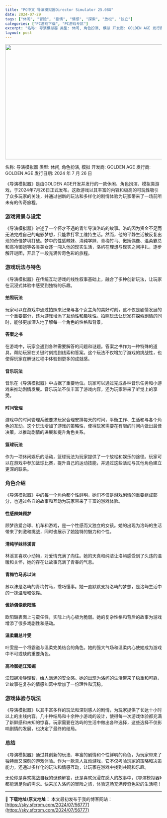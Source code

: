 ```yaml
---
title: "PC中文 导演模拟器Director Simulator 25.08G"
date: 2024-07-29
tags: ["休闲", "冒险", "剧情", "情感", "探索", "放松", "独立"]
categories: ["PC游戏下载", "PC游戏专区"]
excerpt: "名称: 导演模拟器 类型: 休闲, 角色扮演, 模拟 开发商: GOLDEN AGE 发行商: GOLDEN AGE 发行日期: 2024 年 7 月 26 日 《导演模拟器》是由GOLDEN AGE开发并发行的一款休闲、角色扮演、模拟类游戏，于2024年7月26日正式发布。这款游戏以其丰富的内容和&hellip;"
layout: post
---
```


<img class="aligncenter size-full wp-image-56778" src="https://sky.sfcrom.com/wp-content/uploads/2024/07/2024072900362734.webp" alt="" width="660" height="370" />

名称: 导演模拟器
类型: 休闲, 角色扮演, 模拟
开发商: GOLDEN AGE
发行商: GOLDEN AGE
发行日期: 2024 年 7 月 26 日

《导演模拟器》是由GOLDEN AGE开发并发行的一款休闲、角色扮演、模拟类游戏，于2024年7月26日正式发布。这款游戏以其丰富的内容和极高的可玩性吸引了众多玩家的关注，并通过创新的玩法和多样化的剧情体验为玩家带来了一场前所未有的传奇旅程。
<h3>游戏背景与设定</h3>
《导演模拟器》讲述了一个怀才不遇的青年导演洛屿的故事。洛屿因为资金不足而无法完成自己的电影梦想，只能靠打零工维持生活。然而，他的平静生活被反复出现的奇怪梦境打破。梦中的性感辣妹、清纯学妹、青梅竹马、傲娇偶像、温柔霸总和高冷御姐等各类美女逐一闯入他的现实生活，洛屿在理想与现实之间挣扎，逐步解开谜团，开启了一段充满传奇色彩的旅程。
<h3>游戏玩法与特色</h3>
《导演模拟器》在传统互动游戏的线性叙事基础上，融合了多种创新玩法，让玩家在沉浸式体验中感受到独特的乐趣。
<h4>拍照玩法</h4>
玩家可以在游戏中通过拍照来记录与各个女主角的美好时刻，这不仅是剧情发展的一个重要部分，还为游戏增添了互动性和趣味性。拍照玩法让玩家在探索剧情的同时，能够更加深入地了解每一个角色的性格和背景。
<h4>答案之书</h4>
在游戏中，玩家会遇到各种需要解答的问题和谜题。答案之书作为一种特殊的道具，帮助玩家在关键时刻找到线索和答案。这个玩法不仅增加了游戏的挑战性，也使得玩家在解谜过程中体验到更多的成就感。
<h4>音乐玩法</h4>
音乐在《导演模拟器》中占据了重要地位。玩家可以通过完成各种音乐任务和小游戏来推动剧情发展。音乐玩法不仅丰富了游戏内容，还为玩家带来了听觉上的享受。
<h4>时间管理</h4>
游戏中的时间管理系统要求玩家合理安排每天的时间，平衡工作、生活和与各个角色的互动。这个玩法增加了游戏的策略性，使得玩家需要在有限的时间内做出最佳决策，以推动剧情的进展和提升角色关系。
<h4>篮球玩法</h4>
作为一项休闲娱乐的活动，篮球玩法为玩家提供了一个放松和娱乐的途径。玩家可以在游戏中参加篮球比赛，提升自己的运动技能，并通过这些活动与其他角色建立更深的联系。
<h3>角色介绍</h3>
《导演模拟器》中的每一个角色都个性鲜明，她们不仅是游戏剧情的重要组成部分，也通过各自的故事和互动为玩家带来了丰富的游戏体验。
<h4>性感辣妹顾梦</h4>
顾梦热爱台球、机车和游戏，是一个性感而又独立的女孩。她的出现为洛屿的生活带来了刺激和挑战，同时也展示了她独特的魅力和个性。
<h4>清纯学妹林溪言</h4>
林溪言喜欢小动物，对爱情充满了向往。她的天真和纯洁让洛屿感受到了久违的温暖和关怀，她的存在让故事充满了青春的气息。
<h4>青梅竹马苏以沫</h4>
苏以沫是洛屿的青梅竹马，乖巧懂事。她一直默默支持洛屿的梦想，是洛屿生活中的一抹温暖和依靠。
<h4>傲娇偶像欧阳璐</h4>
欧阳璐表面上刁蛮任性，实际上内心极为脆弱。她的复杂性格和背后的故事为游戏增添了很多戏剧性和感动。
<h4>温柔霸总叶雯</h4>
叶雯是一个将霸道与温柔完美结合的角色。她的强大气场和温柔内心使她成为游戏中不可或缺的重要角色。
<h4>高冷御姐江知婉</h4>
江知婉冷静理智，给人满满的安全感。她的出现为洛屿的生活带来了稳重和可靠，让故事在复杂的情感纠葛中增加了一份理性和沉稳。
<h3>游戏体验与玩法</h3>
《导演模拟器》以其丰富多样的玩法和深刻感人的剧情，为玩家提供了长达十小时以上的主线内容。几十种结局和十余种小游戏的设计，使得每一次游戏体验都充满了新鲜感和未知的惊喜。玩家需要在洛屿的生活中做出各种选择，这些选择不仅影响剧情的发展，也决定了最终的结局。
<h3>总结</h3>
《导演模拟器》通过其创新的玩法、丰富的剧情和个性鲜明的角色，为玩家带来了独特而又深刻的游戏体验。作为一款真人互动游戏，它不仅考验玩家的策略和决策能力，还通过多样化的玩法和情感互动，让玩家在游戏中找到共鸣和乐趣。

无论你是喜欢挑战自我的谜题解答，还是喜欢沉浸在感人的故事中，《导演模拟器》都能满足你的需求。快来加入洛屿的冒险之旅，体验这场充满传奇色彩的生活吧！

---
📖 **下载地址/原文地址：** 本文最初发布于我的博客网站：[https://sky.sfcrom.com/2024/07/56777](https://sky.sfcrom.com/2024/07/56777)
